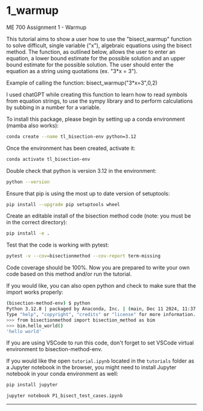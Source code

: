 # 1_warmup
ME 700 Assignment 1 - Warmup 

This tutorial aims to show a user how to use the "bisect_warmup" function to solve difficult, single variable ("x"), algebraic equations using the bisect method. The function, as outlined below, allows the user to enter an equation, a lower bound estimate for the possible solution and an upper bound estimate for the possible solution. The user should enter the equation as a string using quotations (ex. "3*x = 3"). 

Example of calling the function:
bisect_warmup("3*x=3",0,2)

I used chatGPT while creating this function to learn how to read symbols from equation strings, to use the sympy library and to perform calculations by subbing in a number for a variable.

To install this package, please begin by setting up a conda environment (mamba also works):
```bash
conda create --name tl_bisection-env python=3.12
```
Once the environment has been created, activate it:

```bash
conda activate tl_bisection-env
```
Double check that python is version 3.12 in the environment:
```bash
python --version
```
Ensure that pip is using the most up to date version of setuptools:
```bash
pip install --upgrade pip setuptools wheel
```
Create an editable install of the bisection method code (note: you must be in the correct directory):
```bash
pip install -e .
```
Test that the code is working with pytest:
```bash
pytest -v --cov=bisectionmethod --cov-report term-missing
```
Code coverage should be 100%. Now you are prepared to write your own code based on this method and/or run the tutorial. 

If you would like, you can also open python and check to make sure that the import works properly:
```bash
(bisection-method-env) $ python
Python 3.12.8 | packaged by Anaconda, Inc. | (main, Dec 11 2024, 11:37:13) [Clang 14.0.6 ] on darwin
Type "help", "copyright", "credits" or "license" for more information.
>>> from bisectionmethod import bisection_method as bim
>>> bim.hello_world()
'hello world'
```
If you are using VSCode to run this code, don't forget to set VSCode virtual environment to bisection-method-env.

If you would like the open `tutorial.ipynb` located in the `tutorials` folder as a Jupyter notebook in the browser, you might need to install Jupyter notebook in your conda environment as well:
```bash
pip install jupyter
```

```bash
jupyter notebook P1_bisect_test_cases.ipynb
```
---

